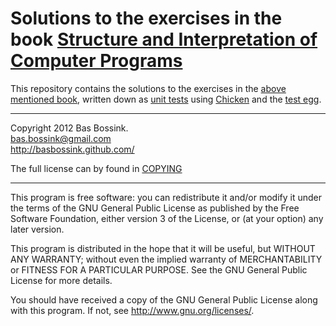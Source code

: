 # Solutions to the exercises in the book [Structure and Interpretation of Computer Programs][saiocp]

This repository contains the solutions to the exercises in the [above mentioned book][saiocp], written down as [unit tests][ut] using [Chicken][ch] and the [test egg][tegg].

----------

Copyright 2012 Bas Bossink.  
bas.bossink@gmail.com  
<http://basbossink.github.com/>

The full license can by found in [COPYING](https://github.com/basbossink/StructureAndInterpretationOfComputerProgramsExercises/raw/master/COPYING "License")

----------

This program is free software: you can redistribute it and/or modify
it under the terms of the GNU General Public License as published by
the Free Software Foundation, either version 3 of the License, or
(at your option) any later version.

This program is distributed in the hope that it will be useful,
but WITHOUT ANY WARRANTY; without even the implied warranty of
MERCHANTABILITY or FITNESS FOR A PARTICULAR PURPOSE.  See the
GNU General Public License for more details.

You should have received a copy of the GNU General Public License
along with this program.  If not, see <http://www.gnu.org/licenses/>.

[ut]: http://en.wikipedia.org/wiki/Unit_testing
[ch]: http://wiki.call-cc.org/
[tegg]: http://wiki.call-cc.org/eggref/4/test
[saiocp]: http://mitpress.mit.edu/sicp/full-text/book/book.html
